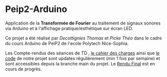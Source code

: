 # Peip2-Arduino

Application de la **Transformée de Fourier** au traitement de signaux sonores via Arduino et à l'affichage pratique/esthétique sur écran LED.

Ce projet a été réalisé par *Decottignies Thomas* et *Picke Théo* dans le cadre du cours Arduino de PeiP2 de l'ecole Polytech Nice-Sophia.

Les Compte-rendus des séances de TD , [le cahier des charges](/CDC) ainsi que [le code]() de notre projet sont updates régulièrement (min 1 fois par semaine) et sont accessibles depuis la branche main du projet. Le [Rendu Final](https://github.com/reviserCtricher/Peip2-Arduino/tree/master/Rendu%20Final) est en cours de progrès. 

